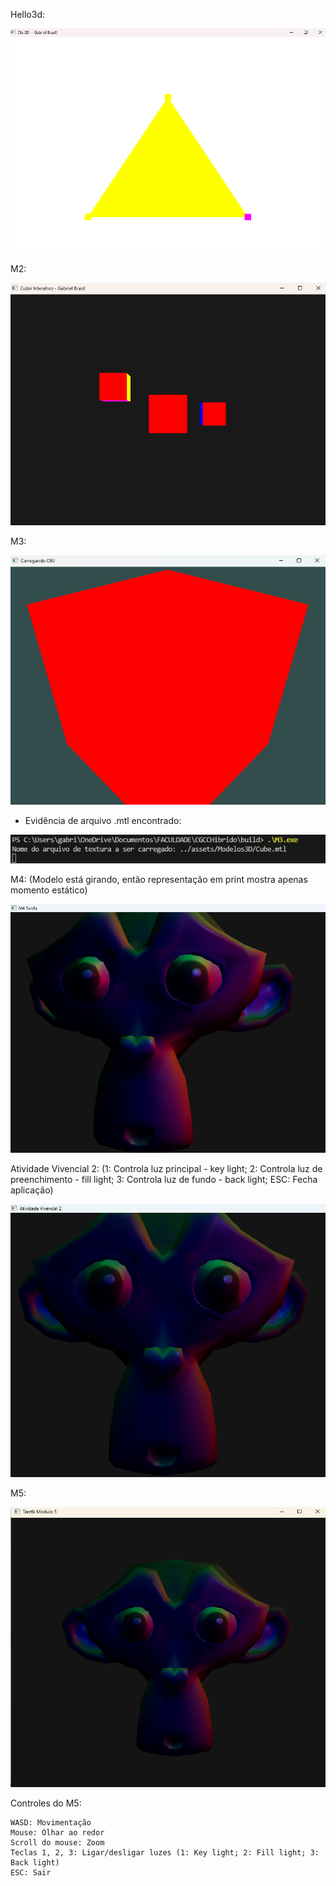 Hello3d:

![alt text](image.png)

M2:

![alt text](image-1.png)

M3:

![alt text](image-2.png)

+ Evidência de arquivo .mtl encontrado:

![alt text](image-3.png)

M4: (Modelo está girando, então representação em print mostra apenas momento estático)

![alt text](image-4.png)

Atividade Vivencial 2: (1: Controla luz principal - key light; 2: Controla luz de preenchimento - fill light; 3: Controla luz de fundo - back light; ESC: Fecha aplicação)

![alt text](image-5.png)

M5: 

![alt text](image-6.png)

Controles do M5:

    WASD: Movimentação
    Mouse: Olhar ao redor
    Scroll do mouse: Zoom
    Teclas 1, 2, 3: Ligar/desligar luzes (1: Key light; 2: Fill light; 3: Back light)
    ESC: Sair 